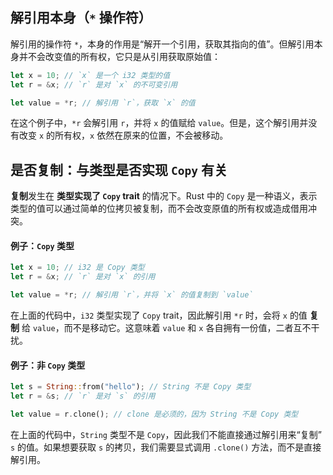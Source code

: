 ## 解引用本身（`*` 操作符）

解引用的操作符 `*`，本身的作用是“解开一个引用，获取其指向的值”。但解引用本身并不会改变值的所有权，它只是从引用获取原始值：

```rust
let x = 10; // `x` 是一个 i32 类型的值
let r = &x; // `r` 是对 `x` 的不可变引用

let value = *r; // 解引用 `r`，获取 `x` 的值
```

在这个例子中，`*r` 会解引用 `r`，并将 `x` 的值赋给 `value`。但是，这个解引用并没有改变 `x` 的所有权，`x` 依然在原来的位置，不会被移动。

## 是否复制：与类型是否实现 `Copy` 有关

**复制**发生在 **类型实现了 `Copy` trait** 的情况下。Rust 中的 `Copy` 是一种语义，表示类型的值可以通过简单的位拷贝被复制，而不会改变原值的所有权或造成借用冲突。

#### 例子：`Copy` 类型

```rust
let x = 10; // i32 是 Copy 类型
let r = &x; // `r` 是对 `x` 的引用

let value = *r; // 解引用 `r`，并将 `x` 的值复制到 `value`
```

在上面的代码中，`i32` 类型实现了 `Copy` trait，因此解引用 `*r` 时，会将 `x` 的值 **复制** 给 `value`，而不是移动它。这意味着 `value` 和 `x` 各自拥有一份值，二者互不干扰。

#### 例子：非 `Copy` 类型

```rust
let s = String::from("hello"); // String 不是 Copy 类型
let r = &s; // `r` 是对 `s` 的引用

let value = r.clone(); // clone 是必须的，因为 String 不是 Copy 类型
```

在上面的代码中，`String` 类型不是 `Copy`，因此我们不能直接通过解引用来“复制” `s` 的值。如果想要获取 `s` 的拷贝，我们需要显式调用 `.clone()` 方法，而不是直接解引用。